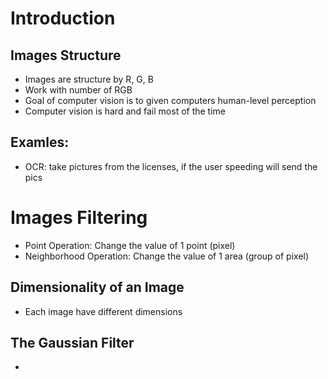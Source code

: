 # Introduction

## Images Structure
- Images are structure by R, G, B
- Work with number of RGB
- Goal of computer vision is to given computers human-level perception
- Computer vision is hard and fail most of the time

## Examles:
- OCR: take pictures from the licenses, if the user speeding will send the pics

# Images Filtering
- Point Operation: Change the value of 1 point (pixel)
- Neighborhood Operation: Change the value of 1 area (group of pixel)

## Dimensionality of an Image
- Each image have different dimensions

## The Gaussian Filter
- 